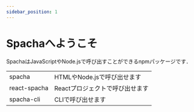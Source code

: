 ```yaml
---
sidebar_position: 1
---
```


# Spachaへようこそ

SpachaはJavaScriptやNode.jsで呼び出すことができるnpmパッケージです．

|||
|-|-|
|spacha|HTMLやNode.jsで呼び出せます|
|react-spacha|Reactプロジェクトで呼び出せます|
|spacha-cli|CLIで呼び出せます|